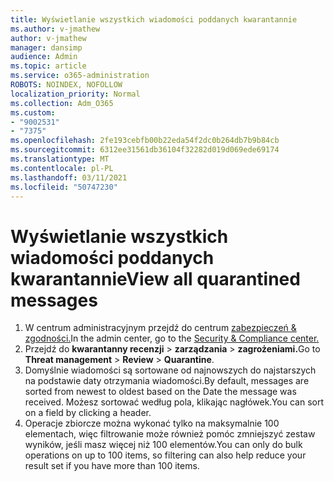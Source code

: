 ```yaml
---
title: Wyświetlanie wszystkich wiadomości poddanych kwarantannie
ms.author: v-jmathew
author: v-jmathew
manager: dansimp
audience: Admin
ms.topic: article
ms.service: o365-administration
ROBOTS: NOINDEX, NOFOLLOW
localization_priority: Normal
ms.collection: Adm_O365
ms.custom:
- "9002531"
- "7375"
ms.openlocfilehash: 2fe193cebfb00b22eda54f2dc0b264db7b9b84cb
ms.sourcegitcommit: 6312ee31561db36104f32282d019d069ede69174
ms.translationtype: MT
ms.contentlocale: pl-PL
ms.lasthandoff: 03/11/2021
ms.locfileid: "50747230"
---
```

# <a name="view-all-quarantined-messages"></a><span data-ttu-id="72857-102">Wyświetlanie wszystkich wiadomości poddanych kwarantannie</span><span class="sxs-lookup"><span data-stu-id="72857-102">View all quarantined messages</span></span>

1. <span data-ttu-id="72857-103">W centrum administracyjnym przejdź do centrum [zabezpieczeń & zgodności.](https://go.microsoft.com/fwlink/p/?linkid=2077143)</span><span class="sxs-lookup"><span data-stu-id="72857-103">In the admin center, go to the [Security & Compliance center.](https://go.microsoft.com/fwlink/p/?linkid=2077143)</span></span>
2. <span data-ttu-id="72857-104">Przejdź do **kwarantanny recenzji**  >  **zarządzania**  >  **zagrożeniami.**</span><span class="sxs-lookup"><span data-stu-id="72857-104">Go to **Threat management** > **Review** > **Quarantine**.</span></span>
3. <span data-ttu-id="72857-105">Domyślnie wiadomości są sortowane od najnowszych do najstarszych na podstawie daty otrzymania wiadomości.</span><span class="sxs-lookup"><span data-stu-id="72857-105">By default, messages are sorted from newest to oldest based on the Date the message was received.</span></span> <span data-ttu-id="72857-106">Możesz sortować według pola, klikając nagłówek.</span><span class="sxs-lookup"><span data-stu-id="72857-106">You can sort on a field by clicking a header.</span></span>
4. <span data-ttu-id="72857-107">Operacje zbiorcze można wykonać tylko na maksymalnie 100 elementach, więc filtrowanie może również pomóc zmniejszyć zestaw wyników, jeśli masz więcej niż 100 elementów.</span><span class="sxs-lookup"><span data-stu-id="72857-107">You can only do bulk operations on up to 100 items, so filtering can also help reduce your result set if you have more than 100 items.</span></span>

